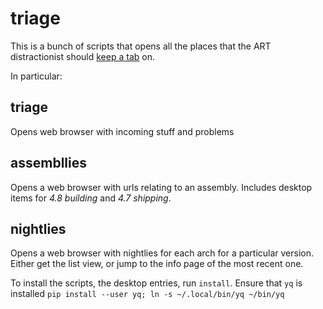 # triage

This is a bunch of scripts that opens all the places that the ART distractionist should
[keep a tab](https://mojo.redhat.com/docs/DOC-1207451) on.

In particular:
## triage
Opens web browser with incoming stuff and problems

## assembllies
Opens a web browser with urls relating to an assembly. Includes desktop items
for *4.8 building* and *4.7 shipping*.

## nightlies
Opens a web browser with nightlies for each arch for a particular version. Either get the
list view, or jump to the info page of the most recent one.

To install the scripts, the desktop entries, run `install`. Ensure that `yq` is
installed `pip install --user yq; ln -s ~/.local/bin/yq ~/bin/yq`
